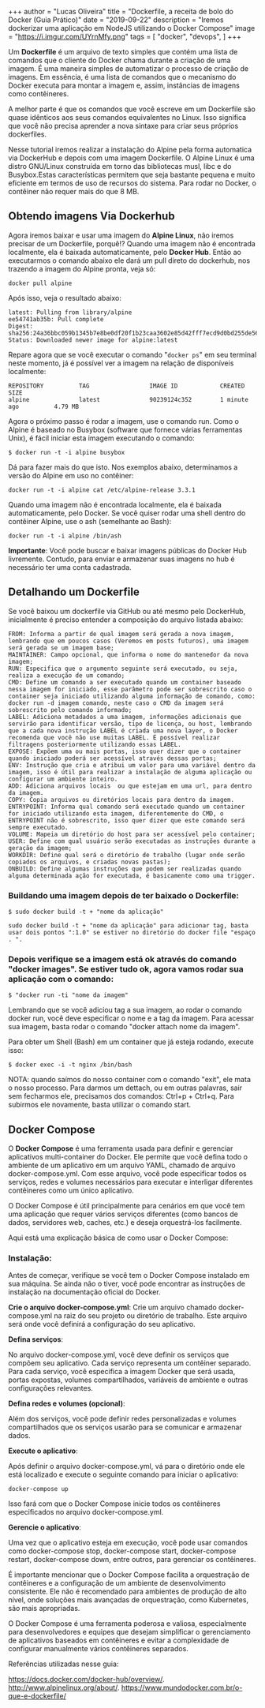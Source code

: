 +++
author = "Lucas Oliveira"
title = "Dockerfile, a receita de bolo do Docker (Guia Prático)"
date = "2019-09-22"
description = "Iremos dockerizar uma aplicação em NodeJS utilizando o Docker Compose"
image = "https://i.imgur.com/UYrnMfy.png"
tags = [
    "docker", "devops",
]
+++

Um **Dockerfile** é um arquivo de texto simples que contém uma lista de comandos que o cliente do Docker chama durante a criação de uma imagem. É uma maneira simples de automatizar o processo de criação de imagens. Em essência, é uma lista de comandos que o mecanismo do Docker executa para montar a imagem e, assim, instâncias de imagens como contêineres.

<!--more-->

A melhor parte é que os comandos que você escreve em um Dockerfile são quase idênticos aos seus comandos equivalentes no Linux. Isso significa que você não precisa aprender a nova sintaxe para criar seus próprios dockerfiles.

Nesse tutorial iremos realizar a instalação do Alpine pela forma automatica via DockerHub e depois com uma imagem Dockerfile. O Alpine Linux é uma distro GNU/Linux construída em torno das bibliotecas musl, libc e do Busybox.Estas características permitem que seja bastante pequena e muito eficiente em termos de uso de recursos do sistema. Para rodar no Docker, o contêiner não requer mais do que 8 MB.

## **Obtendo imagens Via Dockerhub**

Agora iremos baixar e usar uma imagem do **Alpine Linux**, não iremos precisar de um Dockerfile, porquê!? Quando uma imagem não é encontrada localmente, ela é baixada automaticamente, pelo **Docker Hub**. Então ao executarmos o comando abaixo ele dará um pull direto do dockerhub, nos trazendo a imagem do Alpine pronta, veja só:

```
docker pull alpine
```

Após isso, veja o resultado abaixo:

```
latest: Pulling from library/alpine
ee54741ab35b: Pull complete 
Digest: sha256:24a36bbc059b1345b7e8be0df20f1b23caa3602e85d42fff7ecd9d0bd255de56
Status: Downloaded newer image for alpine:latest

```

Repare agora que se você executar o comando "`docker ps`" em seu terminal neste momento, já é possível ver a imagem na relação de disponíveis localmente:


```
REPOSITORY          TAG                 IMAGE ID            CREATED             SIZE
alpine              latest              90239124c352        1 minute ago          4.79 MB
```

Agora o próximo passo é rodar a imagem, use o comando run.
Como o Alpine é baseado no Busybox (software que fornece várias ferramentas Unix), é fácil iniciar esta imagem executando o comando:

```
$ docker run -t -i alpine busybox
```

Dá para fazer mais do que isto. Nos exemplos abaixo, determinamos a versão do Alpine em uso no contêiner:

```
docker run -t -i alpine cat /etc/alpine-release 3.3.1
```

Quando uma imagem não é encontrada localmente, ela é baixada automaticamente, pelo Docker.
Se você quiser rodar uma shell dentro do contêiner Alpine, use o ash (semelhante ao Bash):

```
docker run -t -i alpine /bin/ash
```

**Importante**: Você pode buscar e baixar imagens públicas do Docker Hub livremente. Contudo, para enviar e armazenar suas imagens no hub é necessário ter uma conta cadastrada.

## **Detalhando um Dockerfile**

Se você baixou um  dockerfile via GitHub ou até mesmo pelo DockerHub, inicialmente é preciso entender a composição do arquivo listada abaixo:

```
FROM: Informa a partir de qual imagem será gerada a nova imagem, lembrando que em poucos casos (Veremos em posts futuros), uma imagem será gerada se um imagem base;
MAINTAINER: Campo opcional, que informa o nome do mantenedor da nova imagem;
RUN: Especifica que o argumento seguinte será executado, ou seja, realiza a execução de um comando;
CMD: Define um comando a ser executado quando um container baseado nessa imagem for iniciado, esse parâmetro pode ser sobrescrito caso o container seja iniciado utilizando alguma informação de comando, como: docker run -d imagem comando, neste caso o CMD da imagem será sobrescrito pelo comando informado;
LABEL: Adiciona metadados a uma imagem, informações adicionais que servirão para identificar versão, tipo de licença, ou host, lembrando que a cada nova instrução LABEL é criada uma nova layer, o Docker recomenda que você não use muitas LABEL. É possível realizar filtragens posteriormente utilizando essas LABEL.
EXPOSE: Expõem uma ou mais portas, isso quer dizer que o container quando iniciado poderá ser acessível através dessas portas;
ENV: Instrução que cria e atribui um valor para uma variável dentro da imagem, isso é útil para realizar a instalação de alguma aplicação ou configurar um ambiente inteiro.
ADD: Adiciona arquivos locais  ou que estejam em uma url, para dentro da imagem.
COPY: Copia arquivos ou diretórios locais para dentro da imagem.
ENTRYPOINT: Informa qual comando será executado quando um container for iniciado utilizando esta imagem, diferentemente do CMD, o ENTRYPOINT não é sobrescrito, isso quer dizer que este comando será sempre executado.
VOLUME: Mapeia um diretório do host para ser acessível pelo container;
USER: Define com qual usuário serão executadas as instruções durante a geração da imagem;
WORKDIR: Define qual será o diretório de trabalho (lugar onde serão copiados os arquivos, e criadas novas pastas);
ONBUILD: Define algumas instruções que podem ser realizadas quando alguma determinada ação for executada, é basicamente como uma trigger.
```

### Buildando uma imagem depois de ter baixado o Dockerfile:

```
$ sudo docker build -t + "nome da aplicação"
```

```
sudo docker build -t + "nome da aplicação" para adicionar tag, basta usar dois pontos ":1.0" se estiver no diretório do docker file "espaço . ".
```

### Depois verifique se a imagem está ok através do comando "docker images". Se estiver tudo ok, agora vamos rodar sua aplicação com o comando:

```
$ "docker run -ti "nome da imagem"
```

Lembrando que se você adiciou tag a sua imagem, ao rodar o comando docker run, você deve especificar o nome e a tag da imagem. Para acessar sua imagem, basta rodar o comando "docker attach nome da imagem".

Para obter um Shell (Bash) em um container que já esteja rodando, execute isso:

```
$ docker exec -i -t nginx /bin/bash
```

NOTA: quando saímos do nosso container com o comando "exit", ele mata o nosso processo.
Para darmos um dettach, ou em outras palavras, sair sem fecharmos ele, precisamos dos comandos: Ctrl+p + Ctrl+q. Para subirmos ele novamente, basta utilizar o comando start.


## Docker Compose

O **Docker Compose** é uma ferramenta usada para definir e gerenciar aplicativos multi-container do Docker. Ele permite que você defina todo o ambiente de um aplicativo em um arquivo YAML, chamado de arquivo docker-compose.yml. Com esse arquivo, você pode especificar todos os serviços, redes e volumes necessários para executar e interligar diferentes contêineres como um único aplicativo.

O Docker Compose é útil principalmente para cenários em que você tem uma aplicação que requer vários serviços diferentes (como bancos de dados, servidores web, caches, etc.) e deseja orquestrá-los facilmente.

Aqui está uma explicação básica de como usar o Docker Compose:

### Instalação:
Antes de começar, verifique se você tem o Docker Compose instalado em sua máquina. Se ainda não o tiver, você pode encontrar as instruções de instalação na documentação oficial do Docker.

**Crie o arquivo docker-compose.yml**:
Crie um arquivo chamado docker-compose.yml na raiz do seu projeto ou diretório de trabalho. Este arquivo será onde você definirá a configuração do seu aplicativo.

**Defina serviços**:

No arquivo docker-compose.yml, você deve definir os serviços que compõem seu aplicativo. Cada serviço representa um contêiner separado. Para cada serviço, você especifica a imagem Docker que será usada, portas expostas, volumes compartilhados, variáveis de ambiente e outras configurações relevantes.

**Defina redes e volumes (opcional)**:

Além dos serviços, você pode definir redes personalizadas e volumes compartilhados que os serviços usarão para se comunicar e armazenar dados.

**Execute o aplicativo**:

Após definir o arquivo docker-compose.yml, vá para o diretório onde ele está localizado e execute o seguinte comando para iniciar o aplicativo:

```
docker-compose up
```
Isso fará com que o Docker Compose inicie todos os contêineres especificados no arquivo docker-compose.yml.

**Gerencie o aplicativo**:

Uma vez que o aplicativo esteja em execução, você pode usar comandos como docker-compose stop, docker-compose start, docker-compose restart, docker-compose down, entre outros, para gerenciar os contêineres.

É importante mencionar que o Docker Compose facilita a orquestração de contêineres e a configuração de um ambiente de desenvolvimento consistente. Ele não é recomendado para ambientes de produção de alto nível, onde soluções mais avançadas de orquestração, como Kubernetes, são mais apropriadas.

O Docker Compose é uma ferramenta poderosa e valiosa, especialmente para desenvolvedores e equipes que desejam simplificar o gerenciamento de aplicativos baseados em contêineres e evitar a complexidade de configurar manualmente vários contêineres separados.

Referências utilizadas nesse guia:

https://docs.docker.com/docker-hub/overview/.
http://www.alpinelinux.org/about/.
https://www.mundodocker.com.br/o-que-e-dockerfile/